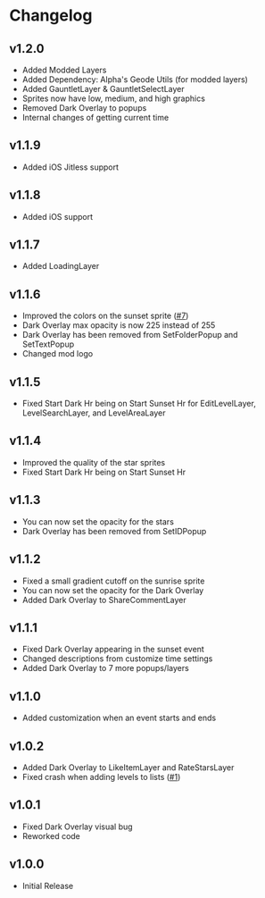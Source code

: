 # Changelog

## v1.2.0

- Added Modded Layers
- Added Dependency: Alpha's Geode Utils (for modded layers)
- Added GauntletLayer & GauntletSelectLayer
- Sprites now have low, medium, and high graphics
- Removed Dark Overlay to popups
- Internal changes of getting current time

## v1.1.9

- Added iOS Jitless support

## v1.1.8

- Added iOS support

## v1.1.7

- Added LoadingLayer

## v1.1.6

- Improved the colors on the sunset sprite ([#7](https://github.com/NinSam/Day-And-Night-System/issues/7))
- Dark Overlay max opacity is now 225 instead of 255
- Dark Overlay has been removed from SetFolderPopup and SetTextPopup
- Changed mod logo

## v1.1.5

- Fixed Start Dark Hr being on Start Sunset Hr for EditLevelLayer, LevelSearchLayer, and LevelAreaLayer

## v1.1.4

- Improved the quality of the star sprites
- Fixed Start Dark Hr being on Start Sunset Hr

## v1.1.3

- You can now set the opacity for the stars
- Dark Overlay has been removed from SetIDPopup

## v1.1.2

- Fixed a small gradient cutoff on the sunrise sprite
- You can now set the opacity for the Dark Overlay
- Added Dark Overlay to ShareCommentLayer

## v1.1.1

- Fixed Dark Overlay appearing in the sunset event
- Changed descriptions from customize time settings
- Added Dark Overlay to 7 more popups/layers

## v1.1.0

- Added customization when an event starts and ends

## v1.0.2

- Added Dark Overlay to LikeItemLayer and RateStarsLayer
- Fixed crash when adding levels to lists ([#1](https://github.com/NinSam/Day-And-Night-System/issues/1))

## v1.0.1

- Fixed Dark Overlay visual bug
- Reworked code

## v1.0.0

- Initial Release